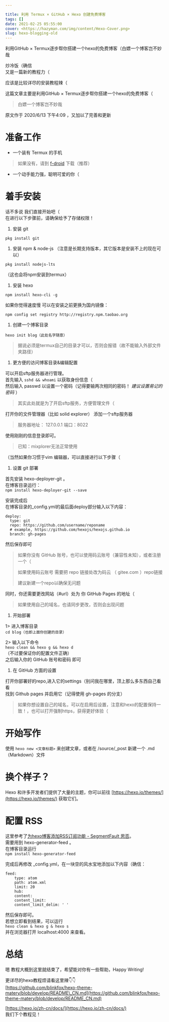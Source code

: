 ```yaml
---

title: 利用 Termux × GitHub × Hexo 创建免费博客
tags: []
date: 2021-02-25 05:55:00
cover: <https://hazyman.com/img/content/Hexo-Cover.png>
slug: hexo-blogging-old
---
```


利用GitHub × Termux逐步帮你搭建一个hexo的免费博客（白嫖一个博客岂不妙哉
<!-- more -->
炒冷饭（确信  
又是一篇新的教程力（

应该是比较详尽的安装教程辣（

这篇文章主要是利用GitHub × Termux逐步帮你搭建一个hexo的免费博客（

> 白嫖一个博客岂不妙哉

原文作于 2020/6/13 下午4:09 ，又加以了完善和更新

# 准备工作

- 一个装有 Termux 的手机

> 如果没有，请到 [f-droid](https://f-droid.org/packages/com.termux/) 下载（推荐）

- 一个动手能力强，聪明可爱的你（

# 着手安装

话不多说 我们直接开始吧（  
在进行以下步骤前，请确保给予了存储权限！

1. 安装 git

`pkg install git`

1. 安装 npm & node-js （注意是长期支持版本，其它版本是安装不上的现在可以）

`pkg install nodejs-lts`

（这也会将npm安装到termux）

1. 安装 hexo

`npm install hexo-cli -g`

如果你觉得速度慢 可以在安装之前更换为国内镜像：

`npm config set registry http://registry.npm.taobao.org`

1. 创建一个博客目录

`hexo init blog（此处名字随意）`

> 据说必须是termux自己的目录才可以，否则会报错（故不能输入外部文件夹路径）

1. 更方便的访问博客目录&编辑配置

可以开启sftp服务器进行管理。  
首先输入 `sshd && whoami` 以获取身份信息（  
然后输入 passwd 以设置一个密码（记得要输两次相同的密码！ _建议设置易记的密码_ ）

> 其实此处就是为了开启sftp服务，方便管理文件（

打开你的文件管理器（比如 solid explorer） 添加一个sftp服务器

> 服务器地址： 127.0.0.1 端口：8022

使用刚刚的信息登录即可。

> 已知：mixplorer无法正常使用

（当然如果你习惯于vim 编辑器，可以直接进行以下步骤（

1. 设置 git 部署

首先安装 hexo-deployer-git 。  
在博客目录运行：  
`npm install hexo-deployer-git --save`

安装完成后  
在博客目录的\_config.yml的最后面deploy部分输入以下内容：

```
deploy:
  type: git
  repo: https://github.com/username/reponame
  # example, https://github.com/hexojs/hexojs.github.io
  branch: gh-pages
```

然后保存即可

> 如果你没有 GitHub 账号，也可以使用码云账号（兼容性未知），或者注册一个（
>
> 如果使用码云账号 需要把 repo 链接处改为码云 （ gitee.com ）repo链接
>
> 建议新建一个repo以确保无问题

同时，你还需要更改网站（#url）处为 你 GitHub Pages 的地址（

> 如果使用自己的域名，也请同步更改，否则会出现问题

1. 开始部署

1> 进入博客目录  
`cd blog（也即上面你创建的目录）`

2> 输入以下命令  
`hexo clean && hexo g && hexo d`  
（不过要保证你的配置文件正确）  
之后输入你的 GitHub 账号和密码 即可

1. 在 GitHub 方面的设置

打开你部署好的repo,进入它的settings（别问我在哪里，顶上那么多东西自己看看  
找到 Github pages 并启用它（记得使用 gh-pages 的分支）

> 如果你想设置自己的域名，可以在启用后设置，注意和hexo的配置保持一致！，也可以打开强制https，获得更好体验（

# 开始写作

使用 `hexo new <文章标题>` 来创建文章，或者在 /source/\_post 新建一个 .md （Markdown）文件

# 换个样子？

Hexo 和许多开发者们提供了大量的主题，你可以前往 [https://hexo.io/themes/](https://hexo.io/themes/) 获取它们。

# 配置 RSS

这里参考了[为hexo博客添加RSS订阅功能 - SegmentFault 思否](https://segmentfault.com/a/1190000012647294)。  
需要用到 hexo-generator-feed 。  
在博客目录运行  
`npm install hexo-generator-feed`

完成后再修改 \_config.yml，在一块空的风水宝地添加以下内容（确信：

```
feed:
    type: atom
    path: atom.xml
    limit: 20
    hub:
    content:
    content_limit:
    content_limit_delim: ' '
```

然后保存即可。  
若想立即看到结果，可以运行  
`hexo clean & hexo g & hexo s`  
并在浏览器打开 localhost:4000 来查看。

# 总结

嗯 教程大概到这里就结束了，希望能对你有一些帮助，Happy Writing!

更详尽的hexo教程烦请看这里辣👇👇  
[https://github.com/blinkfox/hexo-theme-matery/blob/develop/README\_CN.md](https://github.com/blinkfox/hexo-theme-matery/blob/develop/README_CN.md)

[https://hexo.io/zh-cn/docs/](https://hexo.io/zh-cn/docs/)  
我们下个教程见！
